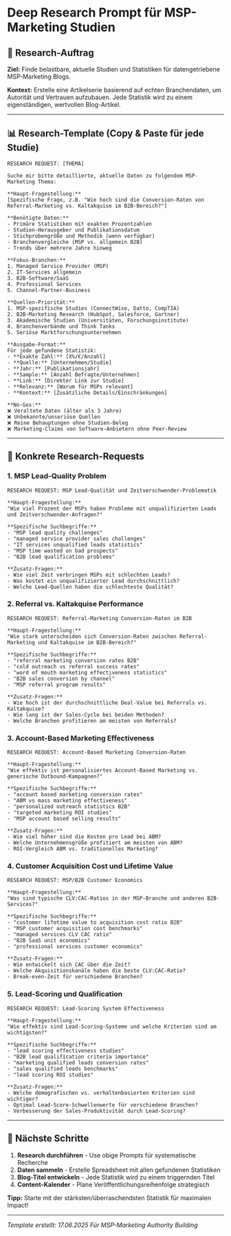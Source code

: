 # Deep Research Prompt für MSP-Marketing Studien

## 🎯 Research-Auftrag

**Ziel:** Finde belastbare, aktuelle Studien und Statistiken für datengetriebene MSP-Marketing Blogs.

**Kontext:** Erstelle eine Artikelserie basierend auf echten Branchendaten, um Autorität und Vertrauen aufzubauen. Jede Statistik wird zu einem eigenständigen, wertvollen Blog-Artikel.

---

## 📊 Research-Template (Copy & Paste für jede Studie)

```
RESEARCH REQUEST: [THEMA]

Suche mir bitte detaillierte, aktuelle Daten zu folgendem MSP-Marketing Thema:

**Haupt-Fragestellung:**
[Spezifische Frage, z.B. "Wie hoch sind die Conversion-Raten von Referral-Marketing vs. Kaltakquise im B2B-Bereich?"]

**Benötigte Daten:**
- Primäre Statistiken mit exakten Prozentzahlen
- Studien-Herausgeber und Publikationsdatum
- Stichprobengröße und Methodik (wenn verfügbar)
- Branchenvergleiche (MSP vs. allgemein B2B)
- Trends über mehrere Jahre hinweg

**Fokus-Branchen:**
1. Managed Service Provider (MSP)
2. IT-Services allgemein
3. B2B-Software/SaaS
4. Professional Services
5. Channel-Partner-Business

**Quellen-Priorität:**
1. MSP-spezifische Studies (ConnectWise, Datto, CompTIA)
2. B2B-Marketing Research (HubSpot, Salesforce, Gartner)
3. Akademische Studien (Universitäten, Forschungsinstitute)
4. Branchenverbände und Think Tanks
5. Seriöse Marktforschungsunternehmen

**Ausgabe-Format:**
Für jede gefundene Statistik:
- **Exakte Zahl:** [X%/€/Anzahl]
- **Quelle:** [Unternehmen/Studie]
- **Jahr:** [Publikationsjahr]
- **Sample:** [Anzahl Befragte/Unternehmen]
- **Link:** [Direkter Link zur Studie]
- **Relevanz:** [Warum für MSPs relevant]
- **Kontext:** [Zusätzliche Details/Einschränkungen]

**No-Gos:**
❌ Veraltete Daten (älter als 3 Jahre)
❌ Unbekannte/unseriöse Quellen
❌ Reine Behauptungen ohne Studien-Beleg
❌ Marketing-Claims von Software-Anbietern ohne Peer-Review
```

---

## 🎯 Konkrete Research-Requests

### 1. MSP Lead-Quality Problem
```
RESEARCH REQUEST: MSP Lead-Qualität und Zeitverschwender-Problematik

**Haupt-Fragestellung:**
"Wie viel Prozent der MSPs haben Probleme mit unqualifizierten Leads und Zeitverschwender-Anfragen?"

**Spezifische Suchbegriffe:**
- "MSP lead quality challenges"
- "managed service provider sales challenges"
- "IT services unqualified leads statistics"
- "MSP time wasted on bad prospects"
- "B2B lead qualification problems"

**Zusatz-Fragen:**
- Wie viel Zeit verbringen MSPs mit schlechten Leads?
- Was kostet ein unqualifizierter Lead durchschnittlich?
- Welche Lead-Quellen haben die schlechteste Qualität?
```

### 2. Referral vs. Kaltakquise Performance
```
RESEARCH REQUEST: Referral-Marketing Conversion-Raten im B2B

**Haupt-Fragestellung:**
"Wie stark unterscheiden sich Conversion-Raten zwischen Referral-Marketing und Kaltakquise im B2B-Bereich?"

**Spezifische Suchbegriffe:**
- "referral marketing conversion rates B2B"
- "cold outreach vs referral success rates"
- "word of mouth marketing effectiveness statistics"
- "B2B sales conversion by channel"
- "MSP referral program results"

**Zusatz-Fragen:**
- Wie hoch ist der durchschnittliche Deal-Value bei Referrals vs. Kaltakquise?
- Wie lang ist der Sales-Cycle bei beiden Methoden?
- Welche Branchen profitieren am meisten von Referrals?
```

### 3. Account-Based Marketing Effectiveness
```
RESEARCH REQUEST: Account-Based Marketing Conversion-Raten

**Haupt-Fragestellung:**
"Wie effektiv ist personalisiertes Account-Based Marketing vs. generische Outbound-Kampagnen?"

**Spezifische Suchbegriffe:**
- "account based marketing conversion rates"
- "ABM vs mass marketing effectiveness"
- "personalized outreach statistics B2B"
- "targeted marketing ROI studies"
- "MSP account based selling results"

**Zusatz-Fragen:**
- Wie viel höher sind die Kosten pro Lead bei ABM?
- Welche Unternehmensgröße profitiert am meisten von ABM?
- ROI-Vergleich ABM vs. traditionelles Marketing?
```

### 4. Customer Acquisition Cost und Lifetime Value
```
RESEARCH REQUEST: MSP/B2B Customer Economics

**Haupt-Fragestellung:**
"Was sind typische CLV:CAC-Ratios in der MSP-Branche und anderen B2B-Services?"

**Spezifische Suchbegriffe:**
- "customer lifetime value to acquisition cost ratio B2B"
- "MSP customer acquisition cost benchmarks"
- "managed services CLV CAC ratio"
- "B2B SaaS unit economics"
- "professional services customer economics"

**Zusatz-Fragen:**
- Wie entwickelt sich CAC über die Zeit?
- Welche Akquisitionskanäle haben die beste CLV:CAC-Ratio?
- Break-even-Zeit für verschiedene Branchen?
```

### 5. Lead-Scoring und Qualification
```
RESEARCH REQUEST: Lead-Scoring System Effectiveness

**Haupt-Fragestellung:**
"Wie effektiv sind Lead-Scoring-Systeme und welche Kriterien sind am wichtigsten?"

**Spezifische Suchbegriffe:**
- "lead scoring effectiveness studies"
- "B2B lead qualification criteria importance"
- "marketing qualified leads conversion rates"
- "sales qualified leads benchmarks"
- "lead scoring ROI studies"

**Zusatz-Fragen:**
- Welche demografischen vs. verhaltenbasierten Kriterien sind wichtiger?
- Optimal Lead-Score-Schwellenwerte für verschiedene Branchen?
- Verbesserung der Sales-Produktivität durch Lead-Scoring?
```

---

## 🚀 Nächste Schritte

1. **Research durchführen** - Use obige Prompts für systematische Recherche
2. **Daten sammeln** - Erstelle Spreadsheet mit allen gefundenen Statistiken
3. **Blog-Titel entwickeln** - Jede Statistik wird zu einem triggernden Titel
4. **Content-Kalender** - Plane Veröffentlichungsreihenfolge strategisch

**Tipp:** Starte mit der stärksten/überraschendsten Statistik für maximalen Impact!

---

*Template erstellt: 17.06.2025*
*Für MSP-Marketing Authority Building*

